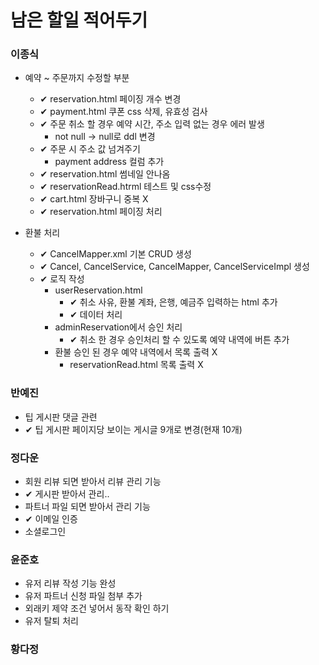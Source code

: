 # 남은 할일 적어두기

### 이종식
- 예약 ~ 주문까지 수정할 부분
    - ✔ reservation.html 페이징 개수 변경
    - ✔ payment.html 쿠폰 css 삭제, 유효성 검사
    - ✔ 주문 취소 할 경우 예약 시간, 주소 입력 없는 경우 에러 발생
        - not null -> null로 ddl 변경
    - ✔ 주문 시 주소 값 넘겨주기
        - payment address 컬럼 추가
    - ✔ reservation.html 썸네일 안나옴
    - ✔ reservationRead.htrml 테스트 및 css수정
    - ✔ cart.html 장바구니 중복 X
    - ✔ reservation.html 페이징 처리

- 환불 처리
    - ✔ CancelMapper.xml 기본 CRUD 생성
    - ✔ Cancel, CancelService, CancelMapper, CancelServiceImpl 생성
    - ✔ 로직 작성
        - userReservation.html
            - ✔ 취소 사유, 환불 계좌, 은행, 예금주 입력하는 html 추가
            - ✔ 데이터 처리
        - adminReservation에서 승인 처리 
            - ✔ 취소 한 경우 승인처리 할 수 있도록 예약 내역에 버튼 추가
        - 환불 승인 된 경우 예약 내역에서 목록 출력 X
            - reservationRead.html 목록 출력 X

### 반예진
- 팁 게시판 댓글 관련
- ✔ 팁 게시판 페이지당 보이는 게시글 9개로 변경(현재 10개)
  
### 정다운
- 회원 리뷰 되면 받아서 리뷰 관리 기능
- ✔ 게시판 받아서 관리..
- 파트너 파일 되면 받아서 관리 기능
- ✔ 이메일 인증
- 소셜로그인

### 윤준호
- 유저 리뷰 작성 기능 완성
- 유저 파트너 신청 파일 첨부 추가
- 외래키 제약 조건 넣어서 동작 확인 하기
- 유저 탈퇴 처리

### 황다정
